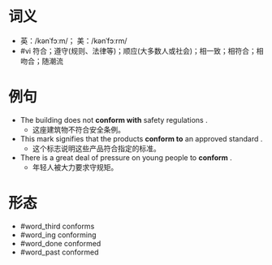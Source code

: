 # 词义
- 英：/kənˈfɔːm/； 美：/kənˈfɔːrm/
- #vi 符合；遵守(规则、法律等)；顺应(大多数人或社会)；相一致；相符合；相吻合；随潮流
# 例句
- The building does not **conform with** safety regulations .
	- 这座建筑物不符合安全条例。
- This mark signifies that the products **conform to** an approved standard .
	- 这个标志说明这些产品符合指定的标准。
- There is a great deal of pressure on young people to **conform** .
	- 年轻人被大力要求守规矩。
# 形态
- #word_third conforms
- #word_ing conforming
- #word_done conformed
- #word_past conformed
